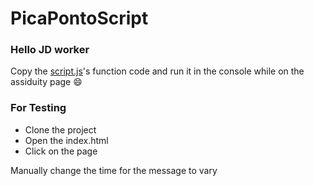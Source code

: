 # PicaPontoScript

### Hello JD worker

Copy the <a href="https://github.com/eusouorui/PicaPontoScript/blob/master/script.js" target="_blank">script.js</a>'s function code and run it in the console while on the assiduity page 😄

### For Testing 
- Clone the project
- Open the index.html 
- Click on the page

Manually change the time for the message to vary

